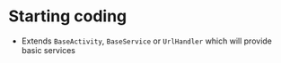 # Starting coding

- Extends `BaseActivity`, `BaseService` or `UrlHandler` which will provide basic services
